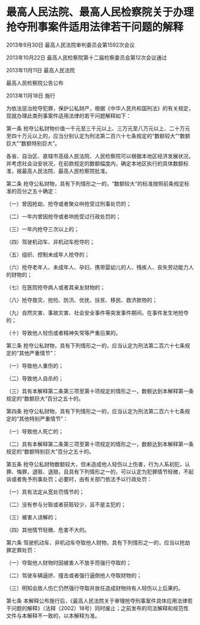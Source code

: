 # 最高人民法院、最高人民检察院关于办理抢夺刑事案件适用法律若干问题的解释

2013年9月30日 最高人民法院审判委员会第1592次会议

2013年10月22日 最高人民检察院第十二届检察委员会第12次会议通过

2013年11月11日 最高人民法院

最高人民检察院公告公布

2013年11月18日 施行

<!-- INFO END -->

为依法惩治抢夺犯罪，保护公私财产，根据《中华人民共和国刑法》的有关规定，现就办理此类刑事案件适用法律的若干问题解释如下：

第一条 抢夺公私财物价值一千元至三千元以上、三万元至八万元以上、二十万元至四十万元以上的，应当分别认定为刑法第二百六十七条规定的“数额较大”“数额巨大”“数额特别巨大”。

各省、自治区、直辖市高级人民法院、人民检察院可以根据本地区经济发展状况，并考虑社会治安状况，在前款规定的数额幅度内，确定本地区执行的具体数额标准，报最高人民法院、最高人民检察院批准。

第二条 抢夺公私财物，具有下列情形之一的，“数额较大”的标准按照前条规定标准的百分之五十确定：

（一）曾因抢劫、抢夺或者聚众哄抢受过刑事处罚的；

（二）一年内曾因抢夺或者哄抢受过行政处罚的；

（三）一年内抢夺三次以上的；

（四）驾驶机动车、非机动车抢夺的；

（五）组织、控制未成年人抢夺的；

（六）抢夺老年人、未成年人、孕妇、携带婴幼儿的人、残疾人、丧失劳动能力人的财物的；

（七）在医院抢夺病人或者其亲友财物的；

（八）抢夺救灾、抢险、防汛、优抚、扶贫、移民、救济款物的；

（九）自然灾害、事故灾害、社会安全事件等突发事件期间，在事件发生地抢夺的；

（十）导致他人轻伤或者精神失常等严重后果的。

第三条 抢夺公私财物，具有下列情形之一的，应当认定为刑法第二百六十七条规定的“其他严重情节”：

（一）导致他人重伤的；

（二）导致他人自杀的；

（三）具有本解释第二条第三项至第十项规定的情形之一，数额达到本解释第一条规定的“数额巨大”百分之五十的。

第四条 抢夺公私财物，具有下列情形之一的，应当认定为刑法第二百六十七条规定的“其他特别严重情节”：

（一）导致他人死亡的；

（二）具有本解释第二条第三项至第十项规定的情形之一，数额达到本解释第一条规定的“数额特别巨大”百分之五十的。

第五条 抢夺公私财物数额较大，但未造成他人轻伤以上伤害，行为人系初犯，认罪、悔罪，退赃、退赔，且具有下列情形之一的，可以认定为犯罪情节轻微，不起诉或者免予刑事处罚；必要时，由有关部门依法予以行政处罚：

（一）具有法定从宽处罚情节的；

（二）没有参与分赃或者获赃较少，且不是主犯的；

（三）被害人谅解的；

（四）其他情节轻微、危害不大的。

第六条 驾驶机动车、非机动车夺取他人财物，具有下列情形之一的，应当以抢劫罪定罪处罚：

（一）夺取他人财物时因被害人不放手而强行夺取的；

（二）驾驶车辆逼挤、撞击或者强行逼倒他人夺取财物的；

（三）明知会致人伤亡仍然强行夺取并放任造成财物持有人轻伤以上后果的。

第七条 本解释公布施行后，《最高人民法院关于审理抢夺刑事案件具体应用法律若干问题的解释》（法释〔2002〕18号）同时废止；之前发布的司法解释和规范性文件与本解释不一致的，以本解释为准。